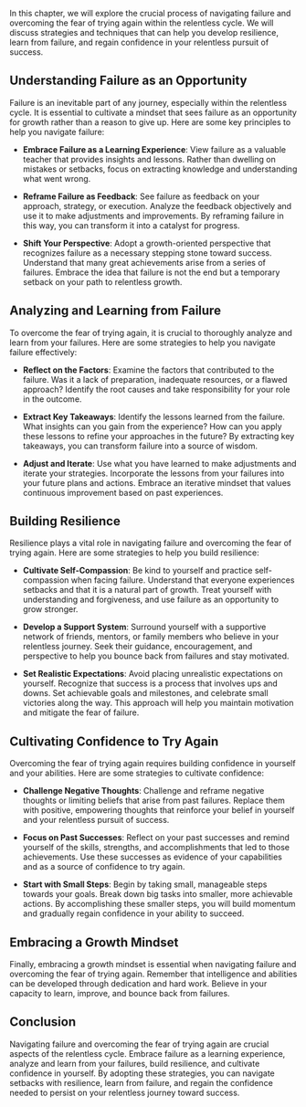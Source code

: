 
In this chapter, we will explore the crucial process of navigating failure and overcoming the fear of trying again within the relentless cycle. We will discuss strategies and techniques that can help you develop resilience, learn from failure, and regain confidence in your relentless pursuit of success.

Understanding Failure as an Opportunity
---------------------------------------

Failure is an inevitable part of any journey, especially within the relentless cycle. It is essential to cultivate a mindset that sees failure as an opportunity for growth rather than a reason to give up. Here are some key principles to help you navigate failure:

* **Embrace Failure as a Learning Experience**: View failure as a valuable teacher that provides insights and lessons. Rather than dwelling on mistakes or setbacks, focus on extracting knowledge and understanding what went wrong.

* **Reframe Failure as Feedback**: See failure as feedback on your approach, strategy, or execution. Analyze the feedback objectively and use it to make adjustments and improvements. By reframing failure in this way, you can transform it into a catalyst for progress.

* **Shift Your Perspective**: Adopt a growth-oriented perspective that recognizes failure as a necessary stepping stone toward success. Understand that many great achievements arise from a series of failures. Embrace the idea that failure is not the end but a temporary setback on your path to relentless growth.

Analyzing and Learning from Failure
-----------------------------------

To overcome the fear of trying again, it is crucial to thoroughly analyze and learn from your failures. Here are some strategies to help you navigate failure effectively:

* **Reflect on the Factors**: Examine the factors that contributed to the failure. Was it a lack of preparation, inadequate resources, or a flawed approach? Identify the root causes and take responsibility for your role in the outcome.

* **Extract Key Takeaways**: Identify the lessons learned from the failure. What insights can you gain from the experience? How can you apply these lessons to refine your approaches in the future? By extracting key takeaways, you can transform failure into a source of wisdom.

* **Adjust and Iterate**: Use what you have learned to make adjustments and iterate your strategies. Incorporate the lessons from your failures into your future plans and actions. Embrace an iterative mindset that values continuous improvement based on past experiences.

Building Resilience
-------------------

Resilience plays a vital role in navigating failure and overcoming the fear of trying again. Here are some strategies to help you build resilience:

* **Cultivate Self-Compassion**: Be kind to yourself and practice self-compassion when facing failure. Understand that everyone experiences setbacks and that it is a natural part of growth. Treat yourself with understanding and forgiveness, and use failure as an opportunity to grow stronger.

* **Develop a Support System**: Surround yourself with a supportive network of friends, mentors, or family members who believe in your relentless journey. Seek their guidance, encouragement, and perspective to help you bounce back from failures and stay motivated.

* **Set Realistic Expectations**: Avoid placing unrealistic expectations on yourself. Recognize that success is a process that involves ups and downs. Set achievable goals and milestones, and celebrate small victories along the way. This approach will help you maintain motivation and mitigate the fear of failure.

Cultivating Confidence to Try Again
-----------------------------------

Overcoming the fear of trying again requires building confidence in yourself and your abilities. Here are some strategies to cultivate confidence:

* **Challenge Negative Thoughts**: Challenge and reframe negative thoughts or limiting beliefs that arise from past failures. Replace them with positive, empowering thoughts that reinforce your belief in yourself and your relentless pursuit of success.

* **Focus on Past Successes**: Reflect on your past successes and remind yourself of the skills, strengths, and accomplishments that led to those achievements. Use these successes as evidence of your capabilities and as a source of confidence to try again.

* **Start with Small Steps**: Begin by taking small, manageable steps towards your goals. Break down big tasks into smaller, more achievable actions. By accomplishing these smaller steps, you will build momentum and gradually regain confidence in your ability to succeed.

Embracing a Growth Mindset
--------------------------

Finally, embracing a growth mindset is essential when navigating failure and overcoming the fear of trying again. Remember that intelligence and abilities can be developed through dedication and hard work. Believe in your capacity to learn, improve, and bounce back from failures.

Conclusion
----------

Navigating failure and overcoming the fear of trying again are crucial aspects of the relentless cycle. Embrace failure as a learning experience, analyze and learn from your failures, build resilience, and cultivate confidence in yourself. By adopting these strategies, you can navigate setbacks with resilience, learn from failure, and regain the confidence needed to persist on your relentless journey toward success.
